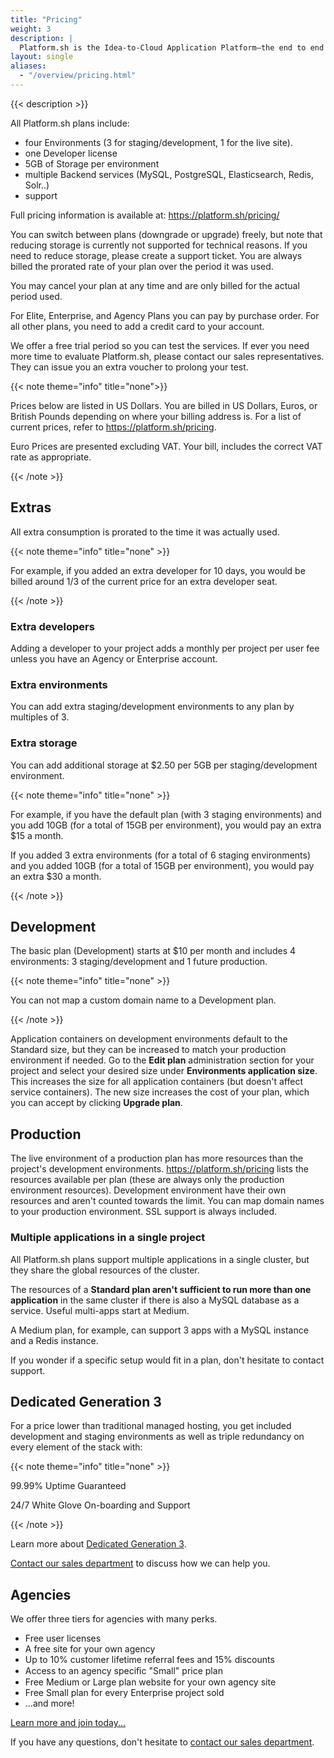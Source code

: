 ```yaml
---
title: "Pricing"
weight: 3
description: |
  Platform.sh is the Idea-to-Cloud Application Platform—the end to end solution to develop and deploy web apps and sites. We offer a free trial period so you can test the service and see how great it is.
layout: single
aliases:
  - "/overview/pricing.html"
---
```


{{< description >}}

All Platform.sh plans include:

* four Environments (3 for staging/development, 1 for the live site).
* one Developer license
* 5GB of Storage per environment
* multiple Backend services (MySQL, PostgreSQL, Elasticsearch, Redis, Solr..)
* support

Full pricing information is available at: https://platform.sh/pricing/

You can switch between plans (downgrade or upgrade) freely,
but note that reducing storage is currently not supported for technical reasons.
If you need to reduce storage, please create a support ticket.
You are always billed the prorated rate of your plan over the period it was used.

You may cancel your plan at any time and are only billed for the actual period used.

For Elite, Enterprise, and Agency Plans you can pay by purchase order.
For all other plans, you need to add a credit card to your account.

We offer a free trial period so you can test the services.
If ever you need more time to evaluate Platform.sh,
please contact our sales representatives.
They can issue you an extra voucher to prolong your test.

{{< note theme="info" title="none">}}

Prices below are listed in US Dollars.
You are billed in US Dollars, Euros, or British Pounds
depending on where your billing address is.
For a list of current prices, refer to https://platform.sh/pricing.

Euro Prices are presented excluding VAT.
Your bill, includes the correct VAT rate as appropriate.

{{< /note >}}

## Extras

All extra consumption is prorated to the time it was actually used.

{{< note theme="info" title="none" >}}

For example, if you added an extra developer for 10 days,
you would be billed around 1/3 of the current price for an extra developer seat.

{{< /note >}}

### Extra developers

Adding a developer to your project adds a monthly per project per user fee
unless you have an Agency or Enterprise account.

### Extra environments

You can add extra staging/development environments to any plan by multiples of 3.

### Extra storage

You can add additional storage at $2.50 per 5GB
per staging/development environment.

{{< note theme="info" title="none" >}}

For example, if you have the default plan (with 3 staging environments)
and you add 10GB (for a total of 15GB per environment),
you would pay an extra $15 a month.

If you added 3 extra environments (for a total of 6 staging environments)
and you added 10GB (for a total of 15GB per environment),
you would pay an extra $30 a month.

{{< /note >}}

## Development

The basic plan (Development) starts at $10 per month
and includes 4 environments: 3 staging/development and 1 future production.

{{< note theme="info" title="none" >}}

You can not map a custom domain name to a Development plan.

{{< /note >}}

Application containers on development environments default to the Standard size,
but they can be increased to match your production environment if needed.
Go to the **Edit plan** administration section for your project
and select your desired size under **Environments application size**.
This increases the size for all application containers (but doesn't affect service containers).
The new size increases the cost of your plan,
which you can accept by clicking **Upgrade plan**.

## Production

The live environment of a production plan has more resources than the project's development environments.
https://platform.sh/pricing lists the resources available per plan
(these are always only the production environment resources).
Development environment have their own resources
and aren't counted towards the limit.
You can map domain names to your production environment.
SSL support is always included.

### Multiple applications in a single project

All Platform.sh plans support multiple applications in a single cluster,
but they share the global resources of the cluster.

The resources of a **Standard plan aren't sufficient to run more than one application** in the same cluster
if there is also a MySQL database as a service.
Useful multi-apps start at Medium.

A Medium plan, for example, can support 3 apps
with a MySQL instance and a Redis instance.

If you wonder if a specific setup would fit in a plan,
don't hesitate to contact support.

## Dedicated Generation 3

For a price lower than traditional managed hosting,
you get included development and staging environments
as well as triple redundancy on every element of the stack with:

{{< note theme="info" title="none" >}}

99.99% Uptime Guaranteed

24/7 White Glove On-boarding and Support

{{< /note >}}

Learn more about [Dedicated Generation 3](/dedicated-gen-3/overview).

[Contact our sales department](https://platform.sh/contact/) to discuss how we can help you.

## Agencies

We offer three tiers for agencies with many perks.

* Free user licenses
* A free site for your own agency
* Up to 10% customer lifetime referral fees and 15% discounts
* Access to an agency speciﬁc "Small" price plan
* Free Medium or Large plan website for your own agency site
* Free Small plan for every Enterprise project sold
* &hellip;and more!

[Learn more and join today...](https://platform.sh/solutions/agency)

If you have any questions,
don't hesitate to [contact our sales department](https://platform.sh/contact/).
